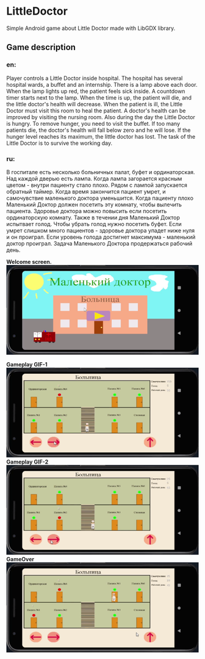 # LittleDoctor
Simple Android game about Little Doctor made with LibGDX library.  

## Game description  
### en:
Player controls a Little Doctor inside hospital.
The hospital has several hospital wards, a buffet and an internship.
There is a lamp above each door. When the lamp lights up red, the patient feels sick inside. A countdown timer starts next to the lamp. When the time is up, the patient will die, and the little doctor's health will decrease.
When the patient is ill, the Little Doctor must visit this room to heal the patient.
A doctor's health can be improved by visiting the nursing room.
Also during the day the Little Doctor is hungry.
To remove hunger, you need to visit the buffet.
If too many patients die, the doctor's health will fall below zero and he will lose.
If the hunger level reaches its maximum, the little doctor has lost.
The task of the Little Doctor is to survive the working day.  

### ru:  
В госпитале есть несколько больничных палат, буфет и ординаторская.
Над каждой дверью есть лампа. Когда лампа загорается красным цветом - внутри пациенту стало плохо. Рядом с лампой запускается обратный таймер. Когда время закончится пациент умрет, и самочувствие маленького доктора уменьшится.
Когда пациенту плохо Маленький Доктор должен посетить эту комнату, чтобы вылечить пациента. 
Здоровье доктора можно повысить если посетить ординаторскую комнату.
Также в течении дня Маленький Доктор испытвает голод. 
Чтобы убрать голод нужно посетить буфет.
Если умрет слишком много пациентов - здоровье доктора упадет ниже нуля и он проиграл.
Если уровень голода достигнет максимума - маленький доктор проиграл.
Задача Маленького Доктора продержаться рабочий день.

**Welcome screen.**  
![Splashscreen ](https://github.com/zeeenjaaa/LittleDoctor/blob/main/for_readme/screenshot_1.png)

**Gameplay GIF-1**  
![Test Image 5](https://github.com/zeeenjaaa/LittleDoctor/blob/main/for_readme/ScreenRecorderProject3_1.gif)  
**Gameplay GIF-2**  
![Test Image 5](https://github.com/zeeenjaaa/LittleDoctor/blob/main/for_readme/ScreenRecorderProject3.gif)  
**GameOver**  
![Test Image 5](https://github.com/zeeenjaaa/LittleDoctor/blob/main/for_readme/ScreenRecorderProject4.gif)    
